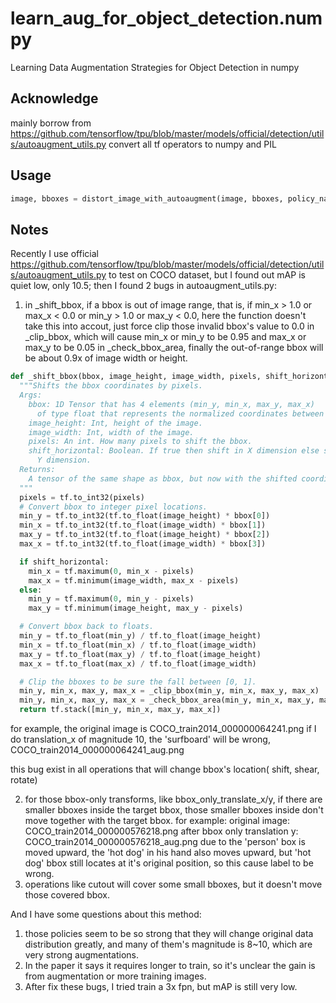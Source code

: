 # learn_aug_for_object_detection.numpy
Learning Data Augmentation Strategies for Object Detection in numpy

## Acknowledge
mainly borrow from https://github.com/tensorflow/tpu/blob/master/models/official/detection/utils/autoaugment_utils.py
convert all tf operators to numpy and PIL

## Usage
```python
image, bboxes = distort_image_with_autoaugment(image, bboxes, policy_name)
```

## Notes
 Recently I use official https://github.com/tensorflow/tpu/blob/master/models/official/detection/utils/autoaugment_utils.py to test on COCO dataset, but I found out mAP is quiet low, only 10.5; then I found 2 bugs in autoaugment_utils.py:
1. in _shift_bbox, if a bbox is out of image range, that is, if min_x > 1.0 or max_x < 0.0 or min_y > 1.0 or max_y < 0.0, here the function doesn't take this into accout, just force clip those invalid bbox's value to 0.0 in _clip_bbox, which will cause min_x or min_y to be 0.95 and max_x or max_y to be 0.05 in _check_bbox_area, finally the out-of-range bbox will be about 0.9x of image width or height.

```python
def _shift_bbox(bbox, image_height, image_width, pixels, shift_horizontal):
  """Shifts the bbox coordinates by pixels.
  Args:
    bbox: 1D Tensor that has 4 elements (min_y, min_x, max_y, max_x)
      of type float that represents the normalized coordinates between 0 and 1.
    image_height: Int, height of the image.
    image_width: Int, width of the image.
    pixels: An int. How many pixels to shift the bbox.
    shift_horizontal: Boolean. If true then shift in X dimension else shift in
      Y dimension.
  Returns:
    A tensor of the same shape as bbox, but now with the shifted coordinates.
  """
  pixels = tf.to_int32(pixels)
  # Convert bbox to integer pixel locations.
  min_y = tf.to_int32(tf.to_float(image_height) * bbox[0])
  min_x = tf.to_int32(tf.to_float(image_width) * bbox[1])
  max_y = tf.to_int32(tf.to_float(image_height) * bbox[2])
  max_x = tf.to_int32(tf.to_float(image_width) * bbox[3])

  if shift_horizontal:
    min_x = tf.maximum(0, min_x - pixels)
    max_x = tf.minimum(image_width, max_x - pixels)
  else:
    min_y = tf.maximum(0, min_y - pixels)
    max_y = tf.minimum(image_height, max_y - pixels)

  # Convert bbox back to floats.
  min_y = tf.to_float(min_y) / tf.to_float(image_height)
  min_x = tf.to_float(min_x) / tf.to_float(image_width)
  max_y = tf.to_float(max_y) / tf.to_float(image_height)
  max_x = tf.to_float(max_x) / tf.to_float(image_width)

  # Clip the bboxes to be sure the fall between [0, 1].
  min_y, min_x, max_y, max_x = _clip_bbox(min_y, min_x, max_y, max_x)
  min_y, min_x, max_y, max_x = _check_bbox_area(min_y, min_x, max_y, max_x)
  return tf.stack([min_y, min_x, max_y, max_x])
```

for example, the original image is 
COCO_train2014_000000064241.png
if I do translation_x of magnitude 10, the 'surfboard' will be wrong, 
COCO_train2014_000000064241_aug.png

this bug exist in all operations that will change bbox's location( shift, shear, rotate)

2. for those bbox-only transforms, like bbox_only_translate_x/y, if there are smaller bboxes inside the target bbox, those smaller bboxes inside don't move together with the target bbox. for example:
original image:
COCO_train2014_000000576218.png
after bbox only translation y:
COCO_train2014_000000576218_aug.png
due to the 'person' box is moved upward, the 'hot dog' in his hand also moves upward, but 'hot dog' bbox still locates at it's original position, so this cause label to be wrong.
3. operations like cutout will cover some small bboxes, but it doesn't move those covered bbox.


And I have some questions about this method:
1. those policies seem to be so strong that they will change original data distribution greatly, and many of them's magnitude is 8~10, which are very strong augmentations.
2. In the paper it says it requires longer to train, so it's unclear the gain is from augmentation or more training images.
3. After fix these bugs, I tried train a 3x fpn, but mAP is still very low.

